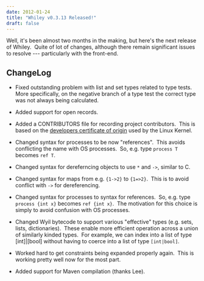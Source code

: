 ```yaml
---
date: 2012-01-24
title: "Whiley v0.3.13 Released!"
draft: false
---
```


Well, it's been almost two months in the making, but here's the next release of Whiley.  Quite of lot of changes, although there remain significant issues to resolve --- particularly with the front-end.
## ChangeLog

   * Fixed outstanding problem with list and set types related to type tests.  More specifically, on the negative branch of a type test the correct type was not always being calculated.

   * Added support for open records.

   * Added a CONTRIBUTORS file for recording project contributors.  This is based on the [developers certificate of origin](http://git.kernel.org/?p=linux/kernel/git/torvalds/linux-2.6.git;a=blob;f=Documentation/SubmittingPatches) used by the Linux Kernel.

   * Changed syntax for processes to be now "references".  This avoids conflicting the name with OS processes.  So, e.g. type `process T` becomes `ref T`.

   * Changed syntax for dereferncing objects to use `*` and `->`, similar to C.

   * Changed syntax for maps from e.g. `{1->2}` to `{1=>2}`.  This is to avoid conflict with `->` for dereferencing.

   * Changed syntax for processes to syntax for references.  So, e.g. type `process {int x}` becomes `ref {int x}`.  The motivation for this choice is simply to avoid confusion with OS processes.

   * Changed Wyil bytecode to support various "effective" types (e.g. sets, lists, dictionaries).  These enable more efficient operation across a union of similarly kinded types.  For example, we can index into a list of type [int]|[bool] without having to coerce into a list of type `[int|bool]`.

   * Worked hard to get constraints being expanded properly again.  This is working pretty well now for the most part.

   * Added support for Maven compilation (thanks Lee).
